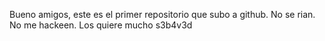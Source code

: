 Bueno amigos, este es el primer repositorio que subo a github. No se rian. No me hackeen. Los quiere mucho
s3b4v3d